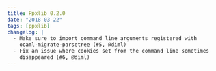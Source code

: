 ```yaml
---
title: Ppxlib 0.2.0
date: "2018-03-22"
tags: [ppxlib]
changelog: |
  - Make sure to import command line arguments registered with
    ocaml-migrate-parsetree (#5, @diml)
  - Fix an issue where cookies set from the command line sometimes
    disappeared (#6, @diml)
---
```



